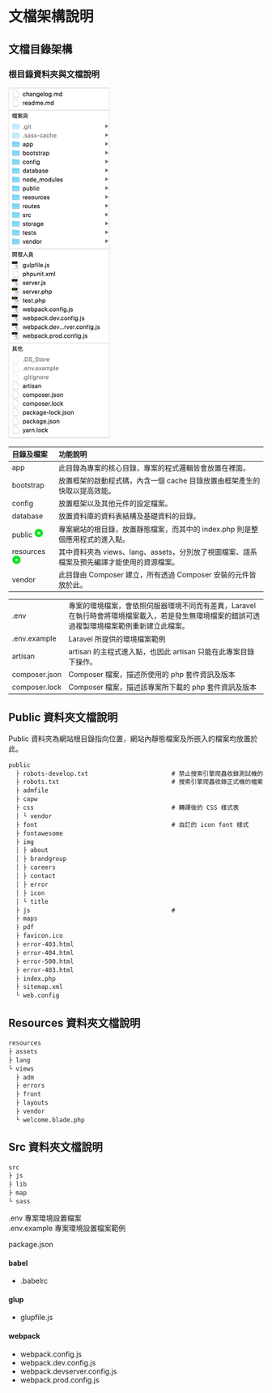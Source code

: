 # 文檔架構說明

## 文檔目錄架構

### 根目錄資料夾與文檔說明

![](/assets/doc.png)

| 目錄及檔案 | 功能說明 |
| :--- | :--- |
| app | 此目錄為專案的核心目錄，專案的程式邏輯皆會放置在裡面。 |
| bootstrap | 放置框架的啟動程式碼，內含一個 cache 目錄放置由框架產生的快取以提高效能。 |
| config | 放置框架以及其他元件的設定檔案。 |
| database | 放置資料庫的資料表結構及基礎資料的目錄。 |
| public ![](/images/star.png) | 專案網站的根目錄，放置靜態檔案，而其中的 index.php 則是整個應用程式的進入點。 |
| resources ![](/images/star.png) | 其中資料夾為 views、lang、assets，分別放了視圖檔案、語系檔案及預先編譯才能使用的資源檔案。 |
| vendor | 此目錄由 Composer 建立，所有透過 Composer 安裝的元件皆放於此。 |

|  |  |
| :--- | :--- |
| .env | 專案的環境檔案，會依照伺服器環境不同而有差異，Laravel 在執行時會將環境檔案載入，若是發生無環境檔案的錯誤可透過複製環境檔案範例重新建立此檔案。 |
| .env.example | Laravel 所提供的環境檔案範例 |
| artisan | artisan 的主程式進入點，也因此 artisan 只能在此專案目錄下操作。 |
| composer.json | Composer 檔案，描述所使用的 php 套件資訊及版本 |
| composer.lock | Composer 檔案，描述該專案所下載的 php 套件資訊及版本 |

## Public 資料夾文檔說明

Public 資料夾為網站根目錄指向位置，網站內靜態檔案及所嵌入的檔案均放置於此。

```markdown
public
  ├ robots-develop.txt                       # 禁止搜索引擎爬蟲收錄測試機的檔案
  ├ robots.txt                               # 搜索引擎爬蟲收錄正式機的檔案
  ├ admfile
  ├ capw
  ├ css                                      # 轉譯後的 CSS 樣式表
  │ └ vendor
  ├ font                                     # 自訂的 icon font 樣式
  ├ fontawesome
  ├ img
  │ ├ about
  │ ├ brandgroup
  │ ├ careers
  │ ├ contact
  │ ├ error
  │ ├ icon
  │ └ title
  ├ js                                       #
  ├ maps
  ├ pdf
  ├ favicon.ico
  ├ error-403.html
  ├ error-404.html
  ├ error-500.html
  ├ error-403.html
  ├ index.php
  ├ sitemap.xml                                        
  └ web.config
```

## Resources 資料夾文檔說明

```markdown
resources
├ assets
├ lang
└ views
  ├ adm
  ├ errors
  ├ front
  ├ layouts
  ├ vendor
  └ welcome.blade.php
```

## Src 資料夾文檔說明

```markdown
src
├ js
├ lib
├ map
└ sass
```



.env 專案環境設置檔案  
.env.example 專案環境設置檔案範例

package.json

#### babel

* .babelrc

#### glup

* glupfile.js

#### webpack

* webpack.config.js
* webpack.dev.config.js
* webpack.devserver.config.js
* webpack.prod.config.js




